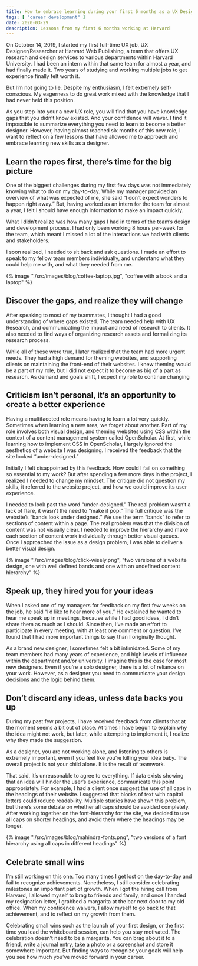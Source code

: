 ```yaml
---
title: How to embrace learning during your first 6 months as a UX Designer/Researcher
tags: [ "career development" ]
date: 2020-03-29
description: Lessons from my first 6 months working at Harvard
---
```


On October 14, 2019, I started my first full-time UX  job, UX Designer/Researcher at Harvard Web Publishing, a team that offers UX research and design services to various departments within Harvard University. I had been an intern within that same team for almost a year, and had finally made it. Two years of studying and working multiple jobs to get experience finally felt worth it. 

But I’m not going to lie. Despite my enthusiasm, I felt extremely self-conscious. My eagerness to do great work mixed with the knowledge that I had never held this position.

As you step into your a new UX role, you will find that you have knowledge gaps that you didn’t know existed. And your confidence will waver. I find it impossible to summarize everything you need to learn to become a better designer. However, having almost reached six months of this new role, I want to reflect on a few lessons that have allowed me to approach and embrace learning new skills as a designer.

## Learn the ropes first, there’s time for the big picture

One of the biggest challenges during my first few days was not  immediately knowing what to do on my day-to-day. While my manager provided an overview of what was expected of me, she said “I don’t expect wonders to happen right away.” But, having worked as an intern for the team for almost a year, I felt I should have enough information to make an impact quickly. 

What I didn’t realize was how many gaps I had in terms of the team’s design and development process. I had only been working 8 hours per-week for the team, which meant I missed a lot of the interactions we had with clients and stakeholders. 

I soon realized, I needed to sit back and ask questions. I made an effort to speak to my fellow team members individually, and understand what they could help me with, and what they needed from me.

<div class="image-wrapper"> 
{% image  "./src/images/blog/coffee-laptop.jpg", "coffee with a book and a laptop" %}
</div>

## Discover the gaps, and realize they will change

After speaking to most of my teammates, I thought I had a good understanding of where gaps existed. The team needed help with UX Research, and communicating the impact and need of research to clients. It also needed to find ways of organizing research assets and formalizing its research process. 

While all of these were true, I later realized that the team had more urgent needs. They had a high demand for theming websites, and supporting clients on maintaining the front-end of their websites. I knew theming would be a part of my role, but I did not expect it to become as big of a part as research. As demand and goals shift, I expect my role to continue changing

## Criticism isn’t personal, it’s an opportunity to create a better experience

Having a multifaceted role means having to learn a lot very quickly. Sometimes when learning a new area, we forget about another. Part of my role involves both visual design, and theming websites using CSS within the context of a content management system called OpenScholar. At first, while learning how to implement CSS in OpenScholar, I largely ignored the aesthetics of a website I was designing. I received the feedback that the site looked “under-designed.” 

Initially I felt disappointed by this feedback. How could I fail on something so essential to my work? But after spending a few more days in the project, I realized I needed to change my mindset. The critique did not question my skills, it referred to the website project, and how we could improve its user experience. 

I needed to look past the word “under-designed.” The real problem wasn’t a lack of flare, it wasn’t the need to “make it pop.” The full critique was the website’s “bands look under designed.” We use the term “bands” to refer to sections of content within a page. The real problem was that the division of content was not visually clear. I needed to improve the hierarchy and make each section of content work individually through better visual queues. Once I approached the issue as a design problem, I was able to deliver a better visual design.

<div class="image-wrapper"> 
{% image "./src/images/blog/click-wisely.png", "two versions of a website design, one with well defined bands and one with an undefined content hierarchy" %}
</div>    

## Speak up, they hired you for your ideas

When I asked one of my managers for feedback on my first few weeks on the job, he said “I’d like to hear more of you.” He explained he wanted to hear me speak up in meetings, because while I had good ideas, I didn’t share them as much as I should. Since then, I’ve made an effort to participate in every meeting, with at least one comment or question. I’ve found that I had more important things to say than I originally thought.

As a brand new designer, I sometimes felt a bit intimidated. Some of my team members had many years of experience, and high levels of influence within the department and/or university. I imagine this is the case for most new designers. Even if you’re a solo designer, there is a lot of reliance on your work. However, as a designer you need to communicate your design decisions and the logic behind them.

## Don’t discard any ideas, unless data backs you up

During my past few projects, I have received feedback from clients that at the moment seems a bit out of place. At times I have begun to explain why the idea might not work, but later, while attempting to implement it, I realize why they made the suggestion. 

As a designer, you are not working alone, and listening to others is extremely important, even if you feel like you’re killing your idea baby. The overall project is not your child alone. It is the result of teamwork. 

That said, it’s unreasonable to agree to everything. If data exists showing that an idea will hinder the user’s experience, communicate this point appropriately. For example, I had a client once suggest the use of all caps in the headings of their website. I suggested that blocks of text with capital letters could reduce readability. Multiple studies have shown this problem, but there’s some debate on whether all caps should be avoided completely. After working together on the font-hierarchy for the site, we decided to use all caps on shorter headings, and avoid them where the headings may be longer.

<div class="image-wrapper">
{% image "./src/images/blog/mahindra-fonts.png", "two versions of a font hierarchy using all caps in different headings" %} 
</div>

## Celebrate small wins

I’m still working on this one. Too many times I get lost on the day-to-day and fail to recognize achievements. Nonetheless, I still consider celebrating milestones an important part of growth. When I got the hiring call from Harvard, I allowed myself to brag to friends and family, and once I handed my resignation letter, I grabbed a margarita at the bar next door to my old office. When my confidence waivers, I allow myself to go back to that achievement, and to reflect on my growth from them.

Celebrating small wins such as the launch of your first design, or the first time you lead the whiteboard session, can help you stay motivated. The celebration doesn’t need to be a margarita. You can brag about it to a friend, write a journal entry, take a photo or a screenshot and store it somewhere important. But finding ways to recognize your goals will help you see how much you’ve moved forward in your career.
